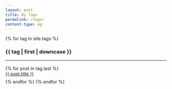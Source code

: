 ```yaml
---
layout: post
title: By Tags
permalink: /tags/
content-type: eg
---
```


<style>
.category-content a {
    text-decoration: none;
    color: #4183c4;
}

.category-content a:hover {
    text-decoration: underline;
    color: #4183c4;
}
</style>

<main>
    {% for tag in site.tags %}
        <h3 id="{{ tag | first }}">{{ tag | first | downcase }}<hr /></h3>
        {% for post in tag.last %}
            <li id="category-content" style="padding-bottom: 0.6em; list-style: none;"><a href="{{ post.url | prepend:site.baseurl }}">{{ post.title }}</a></li>
        {% endfor %}
    {% endfor %}
    <br/>
    <br/>
</main>
